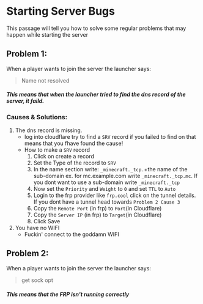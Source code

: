 # Starting Server Bugs  
This passage will tell you how to solve some regular problems that may happen while starting the server  
  
  
## Problem 1:  
When a player wants to join the server the launcher says:   
> Name not resolved  
##### This means that when the launcher tried to find the dns record of the server, it faild.  
### Causes & Solutions:  
1. The dns record is missing.  
    - log into cloudflare try to find a `SRV` record if you failed to find on that means that you fhave found the cause!  
    - How to make a `SRV` record  
       1. Click on create a record  
       2. Set the Type of the record to `SRV`  
       3. In the name section write: `_minecraft._tcp.`+the name of the sub-domain ex. for mc.example.com write `_minecraft._tcp.mc`. If you dont want to use a sub-domain write `_minecraft._tcp`  
       4. Now set the `Priority` and  `Weight` to `0` and set `TTL` to `Auto`  
       5. Login to the frp provider like `frp.cool` click on the tunnel details. If you dont have a tunnel head towards `Problem 2 Cause 3`  
       6. Copy the `Remote Port` (in frp) to `Port`(in Cloudflare)  
       7. Copy the `Server IP` (in frp) to `Target`(in Cloudflare)  
       8. Click Save  
2. You have no WIFI  
    - Fuckin' connect to the goddamn WIFI  
  
  
## Problem 2:  
When a player wants to join the server the launcher says:   
> get sock opt  
##### This means that the FRP isn't running correctly  
 
